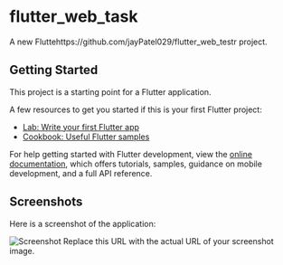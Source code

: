 # flutter_web_task

A new Fluttehttps://github.com/jayPatel029/flutter_web_testr project.

## Getting Started

This project is a starting point for a Flutter application.

A few resources to get you started if this is your first Flutter project:

- [Lab: Write your first Flutter app](https://docs.flutter.dev/get-started/codelab)
- [Cookbook: Useful Flutter samples](https://docs.flutter.dev/cookbook)

For help getting started with Flutter development, view the
[online documentation](https://docs.flutter.dev/), which offers tutorials, samples, guidance on mobile development, and a full API reference.


## Screenshots

Here is a screenshot of the application:

![Screenshot](https://drive.google.com/file/d/1BWNK8MkDL97mkL_3tWJR5tzSn2PxjiWy/view?usp=sharing) 
Replace this URL with the actual URL of your screenshot image.
